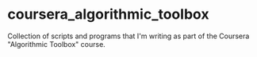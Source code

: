 # coursera_algorithmic_toolbox
Collection of scripts and programs that I'm writing as part of the 
Coursera "Algorithmic Toolbox" course.

